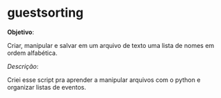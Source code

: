 # guestsorting
**Objetivo**:

Criar, manipular e salvar em um arquivo de texto uma lista de nomes em ordem alfabética.



*Descrição*: 

Criei esse script pra aprender a manipular arquivos com o python e organizar listas de eventos.
